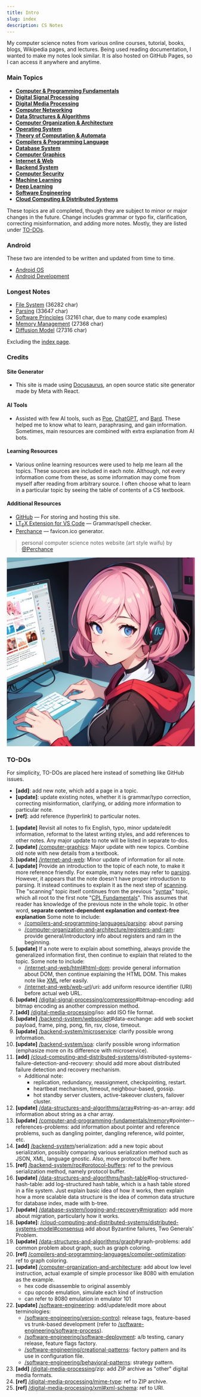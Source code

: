 ```yaml
---
title: Intro
slug: index
description: CS Notes
---
```


My computer science notes from various online courses, tutorial, books, blogs, Wikipedia pages, and lectures. Being used reading documentation, I wanted to make my notes look similar. It is also hosted on GitHub Pages, so I can access it anywhere and anytime.

### Main Topics

- **[Computer & Programming Fundamentals](/cs-notes/computer-and-programming-fundamentals-intro)**
- **[Digital Signal Processing](/cs-notes/digital-signal-processing-intro)**
- **[Digital Media Processing](/cs-notes/digital-media-processing-intro)**
- **[Computer Networking](/cs-notes/computer-networking-intro)**
- **[Data Structures & Algorithms](/cs-notes/data-structures-and-algorithms-intro)**
- **[Computer Organization & Architecture](/cs-notes/computer-organization-and-architecture-intro)**
- **[Operating System](/cs-notes/operating-system-intro)**
- **[Theory of Computation & Automata](/cs-notes/theory-of-computation-and-automata-intro)**
- **[Compilers & Programming Language](/cs-notes/compilers-and-programming-languages-intro)**
- **[Database System](/cs-notes/database-system-intro)**
- **[Computer Graphics](/cs-notes/computer-graphics-intro)**
- **[Internet & Web](/cs-notes/internet-and-web-intro)**
- **[Backend System](/cs-notes/backend-system-intro)**
- **[Computer Security](/cs-notes/computer-security-intro)**
- **[Machine Learning](/cs-notes/machine-learning-intro)**
- **[Deep Learning](/cs-notes/deep-learning-intro)**
- **[Software Engineering](/cs-notes/software-engineering-intro)**
- **[Cloud Computing & Distributed Systems](/cs-notes/cloud-computing-and-distributed-systems-intro)**

These topics are all completed, though they are subject to minor or major changes in the future. Change includes grammar or typo fix, clarification, correcting misinformation, and adding more notes. Mostly, they are listed under [TO-DOs](#to-dos).

### Android

These two are intended to be written and updated from time to time.

- [Android OS](/cs-notes/android-os)
- [Android Development](/cs-notes/android-development)

### Longest Notes

- [File System](/cs-notes/operating-system/file-system) (36282 char)
- [Parsing](/cs-notes/compilers-and-programming-languages/parsing) (33647 char)
- [Software Principles](/cs-notes/software-engineering/software-principles) (32161 char, due to many code examples)
- [Memory Management](/cs-notes/operating-system/memory-management) (27368 char)
- [Diffusion Model](/cs-notes/deep-learning/diffusion-model) (27316 char)

Excluding the [index page](/cs-notes/index).

### Credits

#### Site Generator

- This site is made using [Docusaurus](https://docusaurus.io/), an open source static site generator made by Meta with React.

#### AI Tools

- Assisted with few AI tools, such as [Poe](https://poe.com), [ChatGPT](https://chat.openai.com/), and [Bard](https://bard.google.com/). These helped me to know what to learn, paraphrasing, and gain information. Sometimes, main resources are combined with extra explanation from AI bots.

#### Learning Resources

- Various online learning resources were used to help me learn all the topics. These sources are included in each note. Although, not every information come from these, as some information may come from myself after reading from arbitrary source. I often choose what to learn in a particular topic by seeing the table of contents of a CS textbook.

#### Additional Resources

- [GitHub](https://github.com/) — For storing and hosting this site.
- [LT<sub>E</sub>X Extension for VS Code](https://github.com/valentjn/vscode-ltex) — Grammar/spell checker.
- [Perchance](https://perchance.org/ai-icon-generator) — favicon.ico generator.

> personal computer science notes website (art style waifu) by [@Perchance](https://perchance.org/ai-icon-generator)

![CS waifu](./cs-waifu.jpg)

### TO-DOs

For simplicity, TO-DOs are placed here instead of something like GitHub issues.

- **[add]**: add new note, which add a page in a topic.
- **[update]**: update existing notes, whether it is grammar/typo correction, correcting misinformation, clarifying, or adding more information to particular note.
- **[ref]**: add reference (hyperlink) to particular notes.

1. **[update]** Revisit all notes to fix English, typo, minor update/edit information, reformat to the latest writing styles, and add references to other notes. Any major update to note will be listed in separate to-dos.
2. **[update]** [/computer-graphics](/cs-notes/computer-graphics): Major update with new topics. Combine old note with new details from a textbook.
3. **[update]** [/internet-and-web](/cs-notes/internet-and-web): Minor update of information for all note.
4. **[update]** Provide an introduction to the topic of each note, to make it more reference friendly. For example, many notes may refer to [parsing](/cs-notes/compilers-and-programming-languages/parsing). However, it appears that the note doesn't have proper introduction to parsing. It instead continues to explain it as the next step of [scanning](/cs-notes/compilers-and-programming-languages/scanning). The "scanning" topic itself continues from the previous "[syntax](/cs-notes/compilers-and-programming-languages/syntax)" topic, which all root to the first note "[CPL Fundamentals](/cs-notes/compilers-and-programming-languages/cpl-fundamentals)". This assumes that reader has knowledge of the previous note in the whole topic. In other word, **separate context-dependent explanation and context-free explanation** Some note to include:
   - [/compilers-and-programming-languages/parsing](/cs-notes/compilers-and-programming-languages/parsing): about parsing
   - [/computer-organization-and-architecture/registers-and-ram](/cs-notes/computer-organization-and-architecture/registers-and-ram): provide general/introductory info about registers and ram in the beginning.
5. **[update]** If a note were to explain about something, always provide the generalized information first, then continue to explain that related to the topic. Some note to include:
   - [/internet-and-web/html#html-dom](/cs-notes/internet-and-web/html#html-dom): provide general information about DOM, then continue explaining the HTML DOM. This makes note like [XML](/cs-notes/digital-media-processing/xml) refer easily.
   - [/internet-and-web/web-url](/cs-notes/internet-and-web/web-url)/uri: add uniform resource identifier (URI) before actual web URL.
6. **[update]** [/digital-signal-processing/compression](/cs-notes/digital-signal-processing/compression)#bitmap-encoding: add bitmap encoding as another compression method.
7. **[add]** [/digital-media-processing](/cs-notes/digital-media-processing)/iso: add ISO file format.
8. **[update]** [/backend-system/websocket](/cs-notes/backend-system/websocket)#data-exchange: add web socket payload, frame, ping, pong, fin, rsv, close, timeout.
9. **[update]** [/backend-system/microservice](/cs-notes/backend-system/microservice): clarify possible wrong information.
10. **[update]** [/backend-system/soa](/cs-notes/backend-system/soa): clarify possible wrong information (emphasize more on its difference with microservice).
11. **[add]** [/cloud-computing-and-distributed-systems](/cs-notes/cloud-computing-and-distributed-systems)/distributed-systems-failure-detection-and-recovery: should add more about distributed failure detection and recovery mechanism.
    - Additional note:
      - replication, redundancy, reassignment, checkpointing, restart.
      - heartbeat mechanism, timeout, neighbour-based, gossip.
      - hot standby server clusters, active-takeover clusters, failover cluster.
12. **[update]** [/data-structures-and-algorithms/array](/cs-notes/data-structures-and-algorithms/array)#string-as-an-array: add information about string as a char array.
13. **[update]** [/computer-and-programming-fundamentals/memory](/cs-notes/data-structures-and-algorithms/array)#pointer--references-problems: add information about pointer and reference problems, such as dangling pointer, dangling reference, wild pointer, etc.
14. **[add]** [/backend-system](/cs-notes/backend-system)/serialization: add a new topic about serialization, possibly comparing various serialization method such as JSON, XML, language gnostic. Also, move protocol buffer here.
15. **[ref]** [/backend-system/rpc#protocol-buffers](/cs-notes/backend-system/rpc#protocol-buffers): ref to the previous serialization method, namely protocol buffer.
16. **[update]** [/data-structures-and-algorithms/hash-table](/cs-notes/data-structures-and-algorithms/hash-table)#log-structured-hash-table: add log-structured hash table, which is a hash table stored in a file system. Just explain basic idea of how it works, then explain how a more scalable data structure is the idea of common data structure for database index, made with b-tree.
17. **[update]** [/database-system/logging-and-recovery#migration](/cs-notes/database-system/logging-and-recovery#migration): add more about migration, particularly how it works.
18. **[update]**: [/cloud-computing-and-distributed-systems/distributed-systems-model#consensus](/cs-notes/cloud-computing-and-distributed-systems/distributed-systems-model#consensus) add about Byzantine failures, Two Generals' Problem.
19. **[update]** [/data-structures-and-algorithms/graph](/cs-notes/data-structures-and-algorithms/graph)#graph-problems: add common problem about graph, such as graph coloring.
20. **[ref]** [/compilers-and-programming-languages/compiler-optimization](/cs-notes/compilers-and-programming-languages/compiler-optimization): ref to graph coloring.
21. **[update]** [/computer-organization-and-architecture](/cs-notes/computer-organization-and-architecture): add about low level instruction, actual example of simple processor like 8080 with emulation as the example.
    - hex code disassemble to original assembly
    - cpu opcode emulation, simulate each kind of instruction
    - can refer to 8080 emulation in emulator 101
22. **[update]** [/software-engineering](/cs-notes/software-engineering): add/update/edit more about terminologies:
    - [/software-engineering/version-control](/cs-notes/software-engineering/version-control): release tags, feature-based vs trunk-based development (refer to [/software-engineering/software-process](/cs-notes/software-engineering/software-process)).
    - [/software-engineering/software-deployment](/cs-notes/software-engineering/software-deployment): a/b testing, canary release, feature flags factory.
    - [/software-engineering/creational-patterns](/cs-notes/software-engineering/creational-patterns): factory pattern and its use in configuration file.
    - [/software-engineering/behavioral-patterns](/cs-notes/software-engineering/behavioral-patterns): strategy pattern.
23. **[add]** [/digital-media-processing](/cs-notes/digital-media-processing)/zip: add ZIP archive as "other" digital media formats.
24. **[ref]** [/digital-media-processing/mime-type](/cs-notes/digital-media-processing/mime-type): ref to ZIP archive.
25. **[ref]** [/digital-media-processing/xml#xml-schema](/cs-notes/digital-media-processing/xml#xml-schema): ref to URI.
